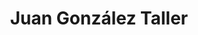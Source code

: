 ---
title: "Juan González Taller"
url: /toledo/juan-gonzalez-taller/
shop: reparación de automóviles
---